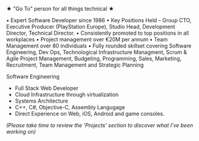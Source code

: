 ★ "Go To" person for all things technical ★

• Expert Software Developer since 1986
• Key Positions Held – Group CTO, Executive Producer (PlayStation Europe), Studio Head, Development Director, Technical Director.
• Consistently promoted to top positions in all workplaces
• Project management over €20M per annum
• Team Management over 80 individuals
• Fully rounded skillset covering Software Engineering, Dev Ops, Technological Infrastructure Managment, Scrum & Agile Project Management, Budgeting, Programming, Sales, Marketing, Recruitment, Team Management and Strategic Planning

Software Engineering
- Full Stack Web Developer
- Cloud Infrastructure through virtualization
- Systems Architecture
- C++, C#, Objective-C, Assembly Langugage
- Direct Experience on Web, iOS, Android and game consoles.

_(Please take time to review the 'Projects' section to discover what I've been working on)_
